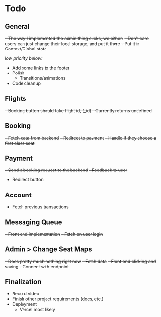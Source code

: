 # Todo

## General

~~- The way I implemented the admin thing sucks, we either:~~
    ~~- Don't care users can just change their local storage, and put it there~~
    ~~- Put it in Context/Global state~~

*low priority below:*

- Add some links to the footer
- Polish
  - Transitions/animations
- Code cleanup

## Flights

~~- Booking button should take flight id, (_id)~~
~~- Currently returns undefined~~

## Booking

~~- Fetch data from backend~~
~~- Redirect to payment~~
~~- Handle if they choose a first class seat~~

## Payment

~~- Send a booking request to the backend~~
~~- Feedback to user~~
- Redirect button

## Account

- Fetch previous transactions

## Messaging Queue

~~- Front end implementation~~
~~- Fetch on user login~~

## Admin > Change Seat Maps

~~- Does pretty much nothing right now~~
~~- Fetch data~~
~~- Front end clicking and saving~~
~~- Connect with endpoint~~

## Finalization

- Record video
- Finish other project requirements (docs, etc.)
- Deployment
  - Vercel most likely